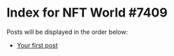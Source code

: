 # Index for NFT World #7409
Posts will be displayed in the order below:

- [Your first post](./001-first.md)

